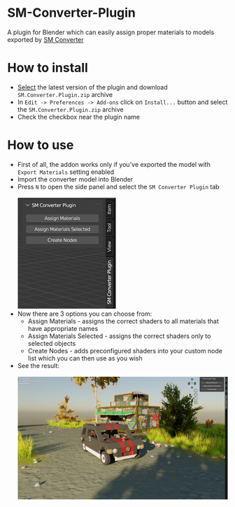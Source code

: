 # SM-Converter-Plugin
A plugin for Blender which can easily assign proper materials to models exported by [SM Converter](https://github.com/QuestionableM/SM-Converter)

# How to install
- [Select](https://github.com/QuestionableM/SM-Converter-Plugin/releases/latest) the latest version of the plugin and download `SM.Converter.Plugin.zip` archive
- In `Edit -> Preferences -> Add-ons` click on `Install...` button and select the `SM.Converter.Plugin.zip` archive
- Check the checkbox near the plugin name

# How to use
- First of all, the addon works only if you've exported the model with `Export Materials` setting enabled
- Import the converter model into Blender
- Press `N` to open the side panel and select the `SM Converter Plugin` tab
<br/><br/>
![Image1](https://github.com/QuestionableM/SM-Converter-Plugin/blob/main/Images/Image1.jpg)
- Now there are 3 options you can choose from:
  - Assign Materials - assigns the correct shaders to all materials that have appropriate names
  - Assign Materials Selected - assigns the correct shaders only to selected objects
  - Create Nodes - adds preconfigured shaders into your custom node list which you can then use as you wish
- See the result:
<br/><br/>
![Image2](https://github.com/QuestionableM/SM-Converter-Plugin/blob/main/Images/Image2.jpg)
